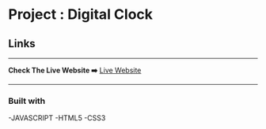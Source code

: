 # Project : Digital Clock

## 
## Links
<hr>
<b>Check The Live Website ➡️</b> <a href="https://joemre.github.io/Digital_Clock_JS/">Live Website</a> 
<hr>

### Built with
-JAVASCRIPT
-HTML5
-CSS3
